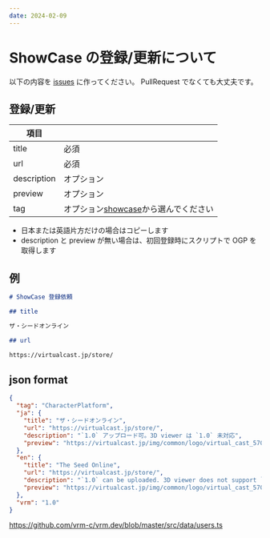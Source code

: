 ```yaml
---
date: 2024-02-09
---
```


# ShowCase の登録/更新について

以下の内容を [issues](https://github.com/vrm-c/vrm.dev/issues) に作ってください。
PullRequest でなくても大丈夫です。

## 登録/更新

| 項目        |                                                   |
| ----------- | ------------------------------------------------- |
| title       | 必須                                              |
| url         | 必須                                              |
| description | オプション                                        |
| preview     | オプション                                        |
| tag         | オプション[showcase](/showcase)から選んでください |

- 日本または英語片方だけの場合はコピーします
- description と preview が無い場合は、初回登録時にスクリプトで OGP を取得します

## 例

```md
# ShowCase 登録依頼

## title

ザ・シードオンライン

## url

https://virtualcast.jp/store/

```

## json format

```json
{
  "tag": "CharacterPlatform",
  "ja": {
    "title": "ザ・シードオンライン",
    "url": "https://virtualcast.jp/store/",
    "description": "`1.0` アップロード可。3D viewer は `1.0` 未対応",
    "preview": "https://virtualcast.jp/img/common/logo/virtual_cast_570_270_white.png"
  },
  "en": {
    "title": "The Seed Online",
    "url": "https://virtualcast.jp/store/",
    "description": "`1.0` can be uploaded. 3D viewer does not support `1.0`",
    "preview": "https://virtualcast.jp/img/common/logo/virtual_cast_570_270_white.png"
  },
  "vrm": "1.0"
}
```

https://github.com/vrm-c/vrm.dev/blob/master/src/data/users.ts
